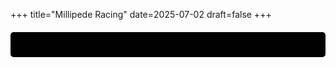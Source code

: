 +++
title="Millipede Racing"
date=2025-07-02
draft=false
+++

<div id="game-container" style="font-family: monospace; white-space: pre"></div>

<script>
const width = 40;
const height = 20;
let board = Array(height).fill().map(() => Array(width).fill(' '));
let millipede = [{x: 5, y: 10}];
let direction = {x: 1, y: 0};
let food = {x: 15, y: 10};
let score = 0;
let gameLoop;

function drawBoard() {
    let display = '';
    for (let y = 0; y < height; y++) {
        for (let x = 0; x < width; x++) {
            if (x === food.x && y === food.y) {
                display += '*';
            } else if (millipede.some(segment => segment.x === x && segment.y === y)) {
                let index = millipede.findIndex(segment => segment.x === x && segment.y === y);
                if (index === 0) {
                    display += '{';
                } else {
                    display += '|';
                }
            } else {
                display += ' ';
            }
        }
        display += '\n';
    }
    document.getElementById('game-container').textContent = `Score: ${score}\n` + display;
}

function moveMillipede() {
    let newHead = {
        x: (millipede[0].x + direction.x + width) % width,
        y: (millipede[0].y + direction.y + height) % height
    };
    
    if (newHead.x === food.x && newHead.y === food.y) {
        millipede.unshift(newHead);
        score++;
        food = {
            x: Math.floor(Math.random() * width),
            y: Math.floor(Math.random() * height)
        };
    } else {
        millipede.unshift(newHead);
        millipede.pop();
    }
    
    drawBoard();
}

document.addEventListener('keydown', (event) => {
    switch(event.key) {
        case 'ArrowUp':
            if (direction.y !== 1) direction = {x: 0, y: -1};
            break;
        case 'ArrowDown':
            if (direction.y !== -1) direction = {x: 0, y: 1};
            break;
        case 'ArrowLeft':
            if (direction.x !== 1) direction = {x: -1, y: 0};
            break;
        case 'ArrowRight':
            if (direction.x !== -1) direction = {x: 1, y: 0};
            break;
    }
});

// Start game
gameLoop = setInterval(moveMillipede, 100);
drawBoard();
</script>

<style>
#game-container {
    background: #000;
    color: #0f0;
    padding: 20px;
    margin: 20px 0;
    border-radius: 5px;
}
</style>








